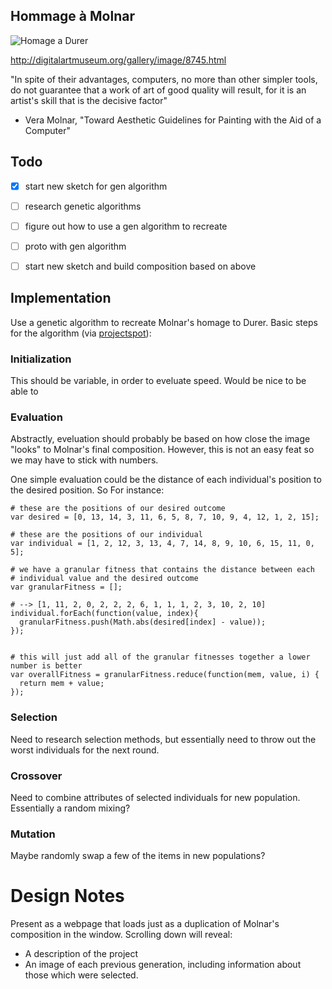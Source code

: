 Hommage à Molnar
---------------- 

![Homage a Durer](http://digitalartmuseum.org/molnar/images/molnar_hommage_d_rer.jpg)

http://digitalartmuseum.org/gallery/image/8745.html

"In spite of their advantages, computers, no more than other simpler tools, do not guarantee that a work of art of good quality will result, for it is an artist's skill that is the decisive factor"

 - Vera Molnar, "Toward Aesthetic Guidelines for Painting with the Aid of a Computer"

Todo
----

 - [x] start new sketch for gen algorithm
 - [ ] research genetic algorithms
 - [ ] figure out how to use a gen algorithm to recreate
 - [ ] proto with gen algorithm 
 - [ ] start new sketch and build composition based on above


Implementation
---------------

Use a genetic algorithm to recreate Molnar's homage to Durer. Basic steps for the algorithm (via [projectspot](http://www.theprojectspot.com/tutorial-post/creating-a-genetic-algorithm-for-beginners/3)):


### Initialization

This should be variable, in order to eveluate speed. Would be nice to be able to 

### Evaluation

Abstractly, eveluation should probably be based on how close the image "looks" to Molnar's final composition. However, this is not an easy feat so we may have to stick with numbers.

One simple evaluation could be the distance of each individual's position to the desired position. So For instance:

    # these are the positions of our desired outcome
    var desired = [0, 13, 14, 3, 11, 6, 5, 8, 7, 10, 9, 4, 12, 1, 2, 15];

    # these are the positions of our individual
    var individual = [1, 2, 12, 3, 13, 4, 7, 14, 8, 9, 10, 6, 15, 11, 0, 5];

    # we have a granular fitness that contains the distance between each
    # individual value and the desired outcome
    var granularFitness = [];

    # --> [1, 11, 2, 0, 2, 2, 2, 6, 1, 1, 1, 2, 3, 10, 2, 10]
    individual.forEach(function(value, index){
      granularFitness.push(Math.abs(desired[index] - value));
    });


    # this will just add all of the granular fitnesses together a lower number is better
    var overallFitness = granularFitness.reduce(function(mem, value, i) {
      return mem + value;
    });


### Selection

Need to research selection methods, but essentially need to throw out the worst individuals for the next round.

### Crossover

Need to combine attributes of selected individuals for new population. Essentially a random mixing?

### Mutation

Maybe randomly swap a few of the items in new populations?


Design Notes
============

Present as a webpage that loads just as a duplication of Molnar's composition in the window. Scrolling down will reveal:

 - A description of the project
 - An image of each previous generation, including information about those which were selected.
